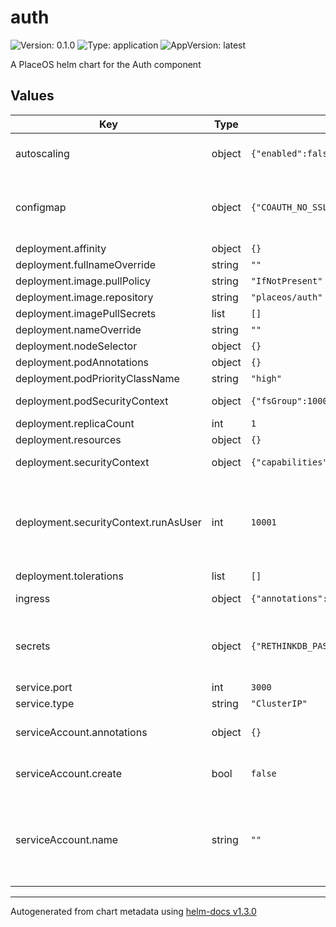 # auth

![Version: 0.1.0](https://img.shields.io/badge/Version-0.1.0-informational?style=flat-square) ![Type: application](https://img.shields.io/badge/Type-application-informational?style=flat-square) ![AppVersion: latest](https://img.shields.io/badge/AppVersion-latest-informational?style=flat-square)

A PlaceOS helm chart for the Auth component

## Values

| Key | Type | Default | Description |
|-----|------|---------|-------------|
| autoscaling | object | `{"enabled":false,"maxReplicas":10,"minReplicas":1,"targetCPUUtilizationPercentage":80}` | autoscaling configuration for pod |
| configmap | object | `{"COAUTH_NO_SSL":true,"RETHINKDB_DB":null,"RETHINKDB_HOST":null,"RETHINKDB_PORT":0,"RETHINKDB_USER":null,"TZ":"Australia/Sydney"}` | configmap for the deployment exposed as environment variables to the pod |
| deployment.affinity | object | `{}` |  |
| deployment.fullnameOverride | string | `""` |  |
| deployment.image.pullPolicy | string | `"IfNotPresent"` |  |
| deployment.image.repository | string | `"placeos/auth"` |  |
| deployment.imagePullSecrets | list | `[]` |  |
| deployment.nameOverride | string | `""` |  |
| deployment.nodeSelector | object | `{}` |  |
| deployment.podAnnotations | object | `{}` |  |
| deployment.podPriorityClassName | string | `"high"` |  |
| deployment.podSecurityContext | object | `{"fsGroup":10001}` | podSecurityContext for the pod |
| deployment.replicaCount | int | `1` |  |
| deployment.resources | object | `{}` |  |
| deployment.securityContext | object | `{"capabilities":{"drop":["ALL"]},"readOnlyRootFilesystem":true,"runAsNonRoot":true,"runAsUser":10001}` | securityContext for the container |
| deployment.securityContext.runAsUser | int | `10001` | runAsUser is defined at container build time and in most circumstances should not be changed |
| deployment.tolerations | list | `[]` |  |
| ingress | object | `{"annotations":{},"enabled":true,"hosts":[{"host":"_","paths":["/auth/"]}],"tls":[{"hosts":["_"]}]}` | ingress to expose the pod services |
| secrets | object | `{"RETHINKDB_PASSWORD":null}` | secrets for the deployment exposed as environment variables to the pod |
| service.port | int | `3000` |  |
| service.type | string | `"ClusterIP"` |  |
| serviceAccount.annotations | object | `{}` | Annotations to add to the service account |
| serviceAccount.create | bool | `false` | Specifies whether a service account should be created |
| serviceAccount.name | string | `""` | The name of the service account to use. If not set and create is true, a name is generated using the fullname template |

----------------------------------------------
Autogenerated from chart metadata using [helm-docs v1.3.0](https://github.com/norwoodj/helm-docs/releases/v1.3.0)
